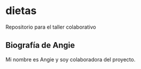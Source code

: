 # dietas
Repositorio para el taller colaborativo

## Biografía de Angie
Mi nombre es Angie y soy colaboradora del proyecto.